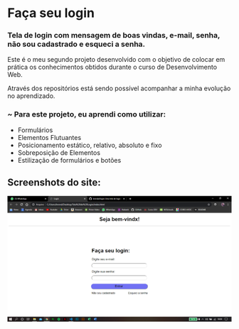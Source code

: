# Faça seu login

### Tela de login com mensagem de boas vindas, e-mail, senha, não sou cadastrado e esqueci a senha.

Este é o meu segundo projeto desenvolvido com o objetivo de colocar em prática os conhecimentos obtidos durante o curso de Desenvolvimento Web. 

Através dos repositórios está sendo possível acompanhar a minha evolução no aprendizado.

### ~ Para este projeto, eu aprendi como utilizar:
* Formulários
* Elementos Flutuantes
* Posicionamento estático, relativo, absoluto e fixo
* Sobreposição de Elementos
* Estilização de formulários e botões

## Screenshots do site:

![](screenshots/login.png)
